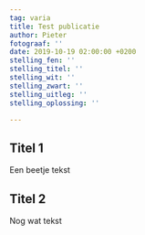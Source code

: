 ```yaml
---
tag: varia
title: Test publicatie
author: Pieter
fotograaf: ''
date: 2019-10-19 02:00:00 +0200
stelling_fen: ''
stelling_titel: ''
stelling_wit: ''
stelling_zwart: ''
stelling_uitleg: ''
stelling_oplossing: ''

---
```

## Titel 1

Een beetje tekst

## Titel 2

Nog wat tekst